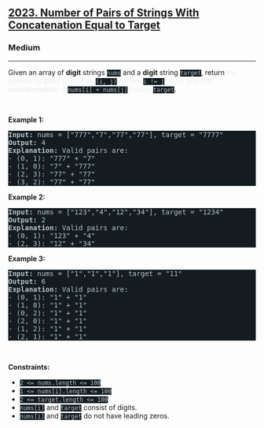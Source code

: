<h2><a href="https://leetcode.com/problems/number-of-pairs-of-strings-with-concatenation-equal-to-target/">2023. Number of Pairs of Strings With Concatenation Equal to Target</a></h2><h3>Medium</h3><hr><div><p>Given an array of <strong>digit</strong> strings <code style="background-color: rgb(20, 28, 32) !important; color: rgb(183, 198, 205) !important;">nums</code> and a <strong>digit</strong> string <code style="background-color: rgb(20, 28, 32) !important; color: rgb(183, 198, 205) !important;">target</code>, return <em style="color: rgb(234, 238, 241) !important;">the number of pairs of indices </em><code style="background-color: rgb(20, 28, 32) !important; color: rgb(183, 198, 205) !important;">(i, j)</code><em style="color: rgb(234, 238, 241) !important;"> (where </em><code style="background-color: rgb(20, 28, 32) !important; color: rgb(183, 198, 205) !important;">i != j</code><em style="color: rgb(234, 238, 241) !important;">) such that the <strong>concatenation</strong> of </em><code style="background-color: rgb(20, 28, 32) !important; color: rgb(183, 198, 205) !important;">nums[i] + nums[j]</code><em style="color: rgb(234, 238, 241) !important;"> equals </em><code style="background-color: rgb(20, 28, 32) !important; color: rgb(183, 198, 205) !important;">target</code>.</p>

<p>&nbsp;</p>
<p><strong class="example">Example 1:</strong></p>

<pre style="background-color: rgb(20, 28, 32) !important; color: rgb(183, 198, 206) !important;"><strong>Input:</strong> nums = ["777","7","77","77"], target = "7777"
<strong>Output:</strong> 4
<strong>Explanation:</strong> Valid pairs are:
- (0, 1): "777" + "7"
- (1, 0): "7" + "777"
- (2, 3): "77" + "77"
- (3, 2): "77" + "77"
</pre>

<p><strong class="example">Example 2:</strong></p>

<pre style="background-color: rgb(20, 28, 32) !important; color: rgb(183, 198, 206) !important;"><strong>Input:</strong> nums = ["123","4","12","34"], target = "1234"
<strong>Output:</strong> 2
<strong>Explanation:</strong> Valid pairs are:
- (0, 1): "123" + "4"
- (2, 3): "12" + "34"
</pre>

<p><strong class="example">Example 3:</strong></p>

<pre style="background-color: rgb(20, 28, 32) !important; color: rgb(183, 198, 206) !important;"><strong>Input:</strong> nums = ["1","1","1"], target = "11"
<strong>Output:</strong> 6
<strong>Explanation:</strong> Valid pairs are:
- (0, 1): "1" + "1"
- (1, 0): "1" + "1"
- (0, 2): "1" + "1"
- (2, 0): "1" + "1"
- (1, 2): "1" + "1"
- (2, 1): "1" + "1"
</pre>

<p>&nbsp;</p>
<p><strong>Constraints:</strong></p>

<ul>
	<li><code style="background-color: rgb(20, 28, 32) !important; color: rgb(183, 198, 205) !important;">2 &lt;= nums.length &lt;= 100</code></li>
	<li><code style="background-color: rgb(20, 28, 32) !important; color: rgb(183, 198, 205) !important;">1 &lt;= nums[i].length &lt;= 100</code></li>
	<li><code style="background-color: rgb(20, 28, 32) !important; color: rgb(183, 198, 205) !important;">2 &lt;= target.length &lt;= 100</code></li>
	<li><code style="background-color: rgb(20, 28, 32) !important; color: rgb(183, 198, 205) !important;">nums[i]</code> and <code style="background-color: rgb(20, 28, 32) !important; color: rgb(183, 198, 205) !important;">target</code> consist of digits.</li>
	<li><code style="background-color: rgb(20, 28, 32) !important; color: rgb(183, 198, 205) !important;">nums[i]</code> and <code style="background-color: rgb(20, 28, 32) !important; color: rgb(183, 198, 205) !important;">target</code> do not have leading zeros.</li>
</ul>
</div>